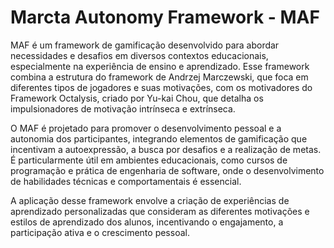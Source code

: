 # Marcta Autonomy Framework - MAF

MAF é um framework de gamificação desenvolvido para abordar necessidades e desafios em diversos contextos educacionais, especialmente na experiência de ensino e aprendizado. Esse framework combina a estrutura do framework de Andrzej Marczewski, que foca em diferentes tipos de jogadores e suas motivações, com os motivadores do Framework Octalysis, criado por Yu-kai Chou, que detalha os impulsionadores de motivação intrínseca e extrínseca.

O MAF é projetado para promover o desenvolvimento pessoal e a autonomia dos participantes, integrando elementos de gamificação que incentivam a autoexpressão, a busca por desafios e a realização de metas. É particularmente útil em ambientes educacionais, como cursos de programação e prática de engenharia de software, onde o desenvolvimento de habilidades técnicas e comportamentais é essencial.

A aplicação desse framework envolve a criação de experiências de aprendizado personalizadas que consideram as diferentes motivações e estilos de aprendizado dos alunos, incentivando o engajamento, a participação ativa e o crescimento pessoal.
